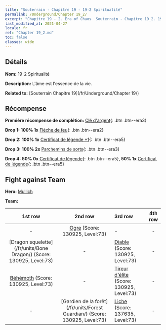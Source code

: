 ```yaml
---
title: "Souterrain - Chapitre 19 - 19-2 Spiritualité"
permalink: /Underground/Chapter 19_2/
excerpt: "Chapitre 19 - 2. Era of Chaos  Souterrain - Chapitre 19_2. 19-2 Spiritualité"
last_modified_at: 2021-04-27
locale: fr
ref: "Chapter 19_2.md"
toc: false
classes: wide
---
```


## Détails

 **Nom:** 19-2 Spiritualité

 **Description:** L'âme est l'essence de la vie.

 **Related to:** [Souterrain Chapitre 19](/fr/Underground/Chapter 19/)

## Récompense

 **Première récompense de complétion:** [Clé d'argent](/ItemsFR/con_693/){: .btn .btn--era3}

 **Drop 1:** **100% 1x** [Flèche de feu](/ItemsFR/her_413/){: .btn .btn--era2}

 **Drop 2:** **100% 1x** [Certificat de légende +1](/ItemsFR/mat_74/){: .btn .btn--era5}

 **Drop 3:** **100% 2x** [Parchemins de sorts](/ItemsFR/con_694/){: .btn .btn--era3}

 **Drop 4:** **50% 0x** [Certificat de légende](/ItemsFR/mat_67/){: .btn .btn--era5}, **50% 1x** [Certificat de légende](/ItemsFR/mat_67/){: .btn .btn--era5}


## Fight against Team
 **Hero:** [Mullich](/fr/heroes/Mullich/)

 **Team:**


  | 1st row | 2nd row | 3rd row | 4th row |
  |:----:|:----:|:----|:----:|
  | - | [Ogre](/fr/units/Ogre/) (Score: 130925, Level:73)  | - | - |
  | [Dragon squelette](/fr/units/Bone Dragon/) (Score: 130925, Level:73)  | - | [Diable](/fr/units/Devil/) (Score: 130925, Level:73)  | - |
  | [Béhémoth](/fr/units/Behemoth/) (Score: 130925, Level:73)  | - | [Tireur d'élite](/fr/units/Sharpshooter/) (Score: 130925, Level:73)  | - |
  | - | [Gardien de la forêt](/fr/units/Forest Guardian/) (Score: 130925, Level:73)  | [Liche](/fr/units/Lich/) (Score: 137635, Level:73)  | - |


